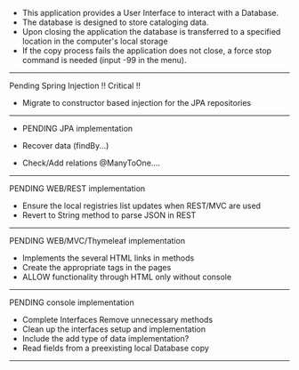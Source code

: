 * This application provides a User Interface
to interact with a Database.
* The database is designed to store cataloging data.
* Upon closing the application the database is transferred 
to a specified location in the computer's local storage
* If the copy process fails the application does not close,
a force stop command is needed (input -99 in the menu).
***

Pending Spring Injection !! Critical !!

* Migrate to constructor based injection for the JPA repositories

***
* PENDING JPA implementation

* Recover data (findBy...)
* Check/Add relations @ManyToOne....
***

PENDING WEB/REST implementation

* Ensure the local registries list updates when REST/MVC are used
* Revert to String method to parse JSON in REST

***

PENDING WEB/MVC/Thymeleaf implementation
* Implements the several HTML links in methods
* Create the appropriate <a></a> tags in the pages
* ALLOW functionality through HTML only without console

***

PENDING console implementation

* Complete Interfaces Remove unnecessary methods
* Clean up the interfaces setup and implementation
* Include the add type of data implementation?
* Read fields from a preexisting local Database copy
***

